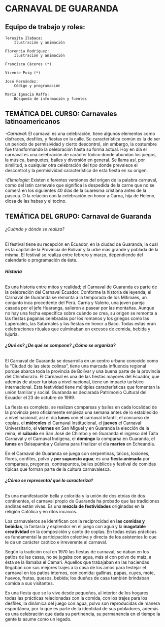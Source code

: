 

# **CARNAVAL DE GUARANDA**
## Equipo de trabajo y roles:
	
	Teresita Ilabaca:
		Ilustración y animación

	Florencia Rodríguez:
		Ilustración y animación

	Francisca Cáceres (*)
	
	Vicente Puig (*)
	
	José Fernández:
		Código y programación
	
	María Ignacia Raffo:
		Búsqueda de información y fuentes



## **TEMÁTICA DEL CURSO: Carnavales latinoamericanos**

_-Carnaval:_ El carnaval es una celebración, tiene algunos elementos como disfraces, desfiles, y fiestas en la calle. Su característica común es la de ser un período de permisividad y cierto descontrol, sin embargo, la costumbre fue transformando la celebración hasta su forma actual.
Hoy en día el carnaval es una celebración de carácter lúdico donde abundan los juegos, la música, banquetes, bailes y diversión en general. Se llama así, por similitud, a cualquier otra celebración del tipo donde prevalece el descontrol y la permisividad característica de esta fiesta en su origen.

_-Etimología:_ Existen diferentes versiones del origen de la palabra carnaval, como del latín carnevale que significa la despedida de la carne que no se comerá en los siguientes 40 días de la cuaresma cristiana antes de la pascua. O la relación con la celebración en honor a Carna, hija de Heleno, diosa de las habas y el tocino.




 
## **TEMÁTICA DEL GRUPO: Carnaval de Guaranda** 

###### ¿Cuándo y dónde se realiza?
El festival tiene su recepción en Ecuador, en la ciudad de Guaranda, la cual es la capital de la Provincia de Bolívar y la urbe más grande y poblada de la misma. El festival se realiza entre febrero y marzo, dependiendo del calendario o programación de éste. 

###### **Historia**
Es una historia entre mitos y realidad; el Carnaval de Guaranda es parte de la celebreción del Carnaval Ecuador. Conforme la historia de leyenda, el Carnaval de Guaranda se remonta a la temporada de los Mitimaes, un conjunto inca procedente del Perú. Carna y Valerio, una joven pareja casada por el jefe Huaranga, salieron a pasear por las montañas. 
Aunque no hay una fecha específica sobre cuándo se crea, su origen se remonta a las fiestas paganas celebradas por los romanos y los griegos como las Lupercales, las Saturnales y las fiestas en honor a Baco. Todas estas eran celebraciones rituales que culminaban en excesos de comida, bebida y lujuria.

###### **¿Qué es? ¿De qué se compone? ¿Cómo se organiza?**
El Carnaval de Guaranda se desarrolla en un centro urbano conocido como la “Ciudad de las siete colinas”, tiene una marcada influencia regional porque abarca toda la provincia de Bolívar y una buena parte de la provincia del Chimborazo. 
El Carnaval es una de las fiestas mayores del Ecuador, que además de atraer turistas a nivel nacional, tiene un impacto turístico internacional.
Esta festividad tiene múltiples características que fomentan la unión familiar y social. Guaranda es declarada Patrimonio Cultural del Ecuador el 23 de octubre de 1999. 

La fiesta es completa, se realizan comparsas y bailes en cada localidad de la provincia pero oficialmente empieza una semana antes de lo establecido a nivel nacional, así el día **lunes** con el carnaval infantil, el concurso de coplas, el **miércoles** el Carnaval Institucional, el **jueves** el Carnaval Universitario, el **viernes** en San Miguel y en Guaranda la elección de la reina, el **sábado** en San José de Chimbo y en Guaranda el ingreso del Taita Carnaval y el Carnaval Indígena, el **domingo** la comparsa en Guaranda, el **lunes** en Balsapamba y Caluma para finalizar el día **martes** en Echeandía.

En el Carnaval de Guaranda se juega con serpentinas, talcos, lociones, flores, confites, polvo y **por supuesto agua**; es una **fiesta animada** por comparsas, pregones, contrapuntos, bailes públicos y festival de comidas típicas que forman parte de la cultura carnavalesca.

###### **¿Cómo se representa/ qué lo caracteriza?**
Es una manifestación bella y colorida y la unión de dos etnias de dos continentes, el carnaval propio de Guaranda ha probado que las tradiciones andinas están vivas. Es una **mezcla de festividades** originadas en la religión Católica y en ritos incaicos.

Los carnavaleros se identifican con la reciprocidad en **las comidas y bebidas**, la fantasía y esplendor en el juego con agua y la **inagotable creatividad** en la composición y canto de coplas. En todas estas prácticas es fundamental la participación colectiva y directa de los asistentes lo que le da un carácter caótico e irreverente al carnaval.

Según la tradición oral en 1970 las fiestas de carnaval, se daban en los patios de las casas, no se jugaba con agua, más si con polvo de maíz, a ésta se la llamaba el Camari. Aquellos que trabajaban en las haciendas llegaban con sus mejores trajes a la casa de los amos para festejar el carnaval en los patios internos, con comida: gallinas, papas, cuyes, mote, huevos, frutas, quesos, bebida; los dueños de casa también brindaban comida a sus visitantes. 

 Es una fiesta que se la vive desde pequeños, al interior de los hogares todas las prácticas relacionadas con la comida, con los trajes para los desfiles, la dinámica del juego con agua, polvo son reproducidas de manera espontánea, por lo que es parte de la identidad de sus pobladores, además es una celebración que dada su pertinencia, su permanencia en el tiempo la gente la asume como un legado. 










